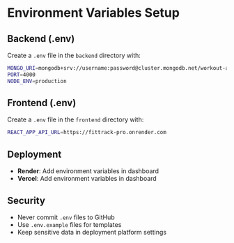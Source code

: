 # Environment Variables Setup

## Backend (.env)
Create a `.env` file in the `backend` directory with:

```bash
MONGO_URI=mongodb+srv://username:password@cluster.mongodb.net/workout-app?retryWrites=true&w=majority
PORT=4000
NODE_ENV=production
```

## Frontend (.env)
Create a `.env` file in the `frontend` directory with:

```bash
REACT_APP_API_URL=https://fittrack-pro.onrender.com
```

## Deployment
- **Render**: Add environment variables in dashboard
- **Vercel**: Add environment variables in dashboard

## Security
- Never commit `.env` files to GitHub
- Use `.env.example` files for templates
- Keep sensitive data in deployment platform settings
